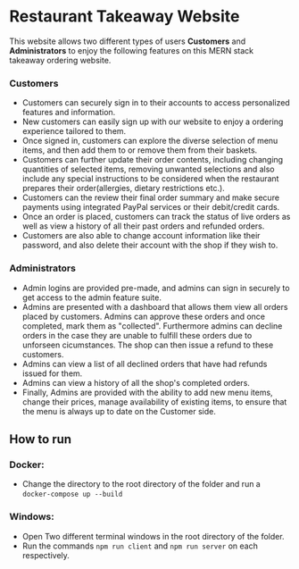 # Restaurant Takeaway Website

This website allows two different types of users **Customers** and **Administrators** to enjoy the following features on this MERN stack takeaway ordering website.

### Customers

- Customers can securely sign in to their accounts to access personalized features and information.
- New customers can easily sign up with our website to enjoy a ordering experience tailored to them.
- Once signed in, customers can explore the diverse selection of menu items, and then add them to or remove them from their baskets.
- Customers can further update their order contents, including changing quantities of selected items, removing unwanted selections and also include any special instructions to be considered when the restaurant prepares their order(allergies, dietary restrictions etc.).
- Customers can the review their final order summary and make secure payments using integrated PayPal services or their debit/credit cards.
- Once an order is placed, customers can track the status of live orders as well as view a history of all their past orders and refunded orders.
- Customers are also able to change account information like their password, and also delete their account with the shop if they wish to.

### Administrators

- Admin logins are provided pre-made, and admins can sign in securely to get access to the admin feature suite.
- Admins are presented with a dashboard that allows them view all orders placed by customers. Admins can approve these orders and once completed, mark them as "collected". Furthermore admins can decline orders in the case they are unable to fulfill these orders due to unforseen cicumstances. The shop can then issue a refund to these customers.
- Admins can view a list of all declined orders that have had refunds issued for them.
- Admins can view a history of all the shop's completed orders.
- Finally, Admins are provided with the ability to add new menu items, change their prices, manage availability of existing items, to ensure that the menu is always up to date on the Customer side.

## How to run

### Docker:

- Change the directory to the root directory of the folder and run a `docker-compose up --build`

### Windows:

- Open Two different terminal windows in the root directory of the folder.
- Run the commands `npm run client` and `npm run server` on each respectively.
